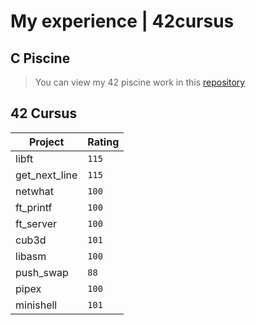 # My experience | 42cursus

## C Piscine 
>You can view my 42 piscine work in this [repository](https://github.com/sunnycatnice/C-Piscine)

## 42 Cursus


| Project | Rating |
| ------ | ------ |
| libft | `115`|
| get_next_line | `115` |
| netwhat | `100` |
| ft_printf | `100` |
| ft_server | `100` |
| cub3d | `101` |
| libasm | `100` |
| push_swap | `88` |
| pipex | `100` |
| minishell | `101` | --> w/bugs
